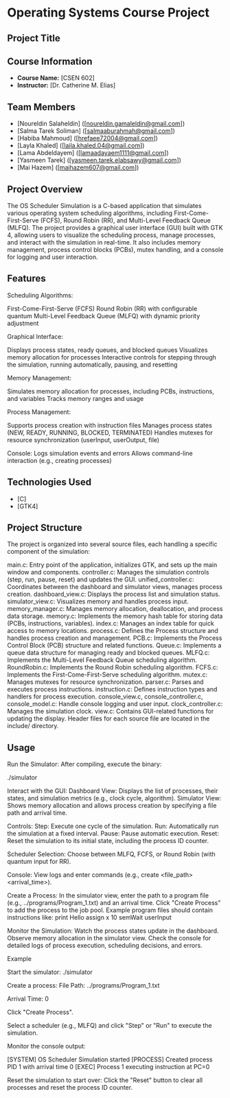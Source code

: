 # Operating Systems Course Project

## Project Title

## Course Information
- **Course Name:** [CSEN 602]
- **Instructor:** [Dr. Catherine M. Elias]

## Team Members
- [Noureldin Salaheldin] ([noureldin.gamaleldin@gmail.com])
- [Salma Tarek Soliman] ([salmaaburahmah@gmail.com])
- [Habiba Mahmoud] ([hrefaee72004@gmail.com])
- [Layla Khaled] ([laila.khaled.04@gmail.com])
- [Lama Abdeldayem] ([lamaadayaem1111@gmail.com])
- [Yasmeen Tarek] ([yasmeen.tarek.elabsawy@gmail.com])
- [Mai Hazem] ([maihazem607@gmail.com])

## Project Overview
The OS Scheduler Simulation is a C-based application that simulates various operating system scheduling algorithms, including First-Come-First-Serve (FCFS), Round Robin (RR), and Multi-Level Feedback Queue (MLFQ). The project provides a graphical user interface (GUI) built with GTK 4, allowing users to visualize the scheduling process, manage processes, and interact with the simulation in real-time. It also includes memory management, process control blocks (PCBs), mutex handling, and a console for logging and user interaction.

## Features

Scheduling Algorithms:

  First-Come-First-Serve (FCFS)
  Round Robin (RR) with configurable quantum
  Multi-Level Feedback Queue (MLFQ) with dynamic priority adjustment

Graphical Interface:
  
  Displays process states, ready queues, and blocked queues
  Visualizes memory allocation for processes
  Interactive controls for stepping through the simulation, running automatically, pausing, and resetting

Memory Management:

  Simulates memory allocation for processes, including PCBs, instructions, and variables
  Tracks memory ranges and usage

Process Management:

  Supports process creation with instruction files
  Manages process states (NEW, READY, RUNNING, BLOCKED, TERMINATED)
  Handles mutexes for resource synchronization (userInput, userOutput, file)

Console:
  Logs simulation events and errors
  Allows command-line interaction (e.g., creating processes)


## Technologies Used
- [C]
- [GTK4]

## Project Structure
The project is organized into several source files, each handling a specific component of the simulation:

main.c: Entry point of the application, initializes GTK, and sets up the main window and components.
controller.c: Manages the simulation controls (step, run, pause, reset) and updates the GUI.
unified_controller.c: Coordinates between the dashboard and simulator views, manages process creation.
dashboard_view.c: Displays the process list and simulation status.
simulator_view.c: Visualizes memory and handles process input.
memory_manager.c: Manages memory allocation, deallocation, and process data storage.
memory.c: Implements the memory hash table for storing data (PCBs, instructions, variables).
index.c: Manages an index table for quick access to memory locations.
process.c: Defines the Process structure and handles process creation and management.
PCB.c: Implements the Process Control Block (PCB) structure and related functions.
Queue.c: Implements a queue data structure for managing ready and blocked queues.
MLFQ.c: Implements the Multi-Level Feedback Queue scheduling algorithm.
RoundRobin.c: Implements the Round Robin scheduling algorithm.
FCFS.c: Implements the First-Come-First-Serve scheduling algorithm.
mutex.c: Manages mutexes for resource synchronization.
parser.c: Parses and executes process instructions.
instruction.c: Defines instruction types and handlers for process execution.
console_view.c, console_controller.c, console_model.c: Handle console logging and user input.
clock_controller.c: Manages the simulation clock.
view.c: Contains GUI-related functions for updating the display.
Header files for each source file are located in the include/ directory.

## Usage

Run the Simulator: After compiling, execute the binary:

./simulator

Interact with the GUI:
Dashboard View: Displays the list of processes, their states, and simulation metrics (e.g., clock cycle, algorithm).
Simulator View: Shows memory allocation and allows process creation by specifying a file path and arrival time.

Controls:
Step: Execute one cycle of the simulation.
Run: Automatically run the simulation at a fixed interval.
Pause: Pause automatic execution.
Reset: Reset the simulation to its initial state, including the process ID counter.

Scheduler Selection: Choose between MLFQ, FCFS, or Round Robin (with quantum input for RR).

Console: View logs and enter commands (e.g., create <file_path> <arrival_time>).

Create a Process:
In the simulator view, enter the path to a program file (e.g., ../programs/Program_1.txt) and an arrival time.
Click "Create Process" to add the process to the job pool.
Example program files should contain instructions like:
print Hello
assign x 10
semWait userInput

Monitor the Simulation:
Watch the process states update in the dashboard.
Observe memory allocation in the simulator view.
Check the console for detailed logs of process execution, scheduling decisions, and errors.

Example

Start the simulator:
./simulator

Create a process:
File Path: ../programs/Program_1.txt

Arrival Time: 0

Click "Create Process".

Select a scheduler (e.g., MLFQ) and click "Step" or "Run" to execute the simulation.

Monitor the console output:

[SYSTEM] OS Scheduler Simulation started
[PROCESS] Created process PID 1 with arrival time 0
[EXEC] Process 1 executing instruction at PC=0

Reset the simulation to start over:
Click the "Reset" button to clear all processes and reset the process ID counter.
